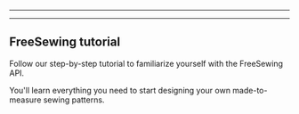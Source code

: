 - - -
- - -

## FreeSewing tutorial

Follow our step-by-step tutorial to familiarize yourself with the FreeSewing API.

You'll learn everything you need to start designing your own made-to-measure sewing patterns.
